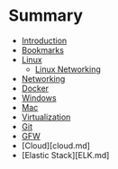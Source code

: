 # Summary

* [Introduction](README.md)
* [Bookmarks](Links.md)
* [Linux](linux.md)
  * [Linux Networking](linux_networking.md)
* [Networking](networking.md)
* [Docker](docker.md)
* [Windows](windows.md)
* [Mac](MacOS.md)
* [Virtualization](VT.md)
* [Git](git.md)
* [GFW](GFW.md)
* [Cloud][cloud.md]
* [Elastic Stack][ELK.md]
